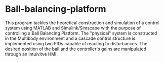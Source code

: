 # Ball-balancing-platform
This program tackles the heoretical construction and simulation of a control system using MATLAB and Simulink/Simscape with the purpose of controlling a Ball Balancing Platform. The "physical" system is constructed in the Multibody environment and a cascade control structure is implemented using two PIDs capable of reacting to disturbances. The desired position of the ball and the controller's gains are manipulated through an intuivitve HMI.
